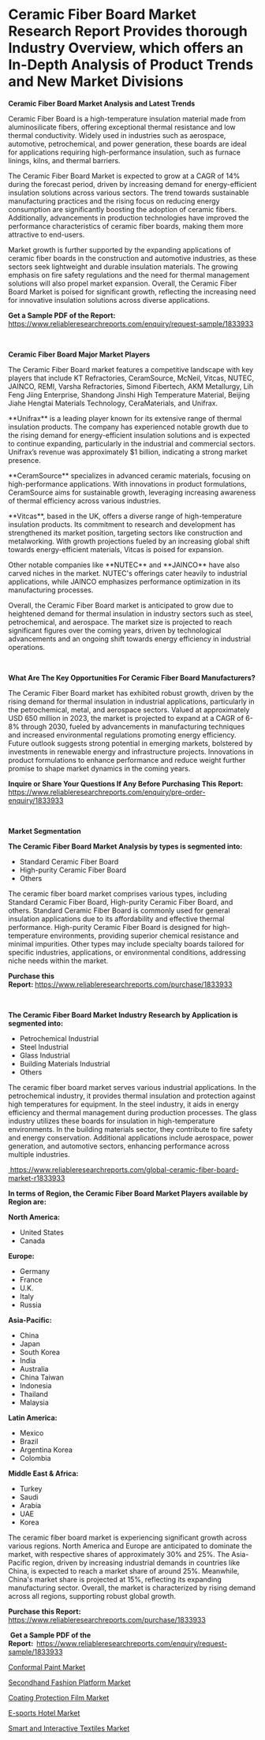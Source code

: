 <p><h1>Ceramic Fiber Board Market Research Report Provides thorough Industry Overview, which offers an In-Depth Analysis of Product Trends and New Market Divisions</h1></p><p><strong>Ceramic Fiber Board Market Analysis and Latest Trends</strong></p>
<p><p>Ceramic Fiber Board is a high-temperature insulation material made from aluminosilicate fibers, offering exceptional thermal resistance and low thermal conductivity. Widely used in industries such as aerospace, automotive, petrochemical, and power generation, these boards are ideal for applications requiring high-performance insulation, such as furnace linings, kilns, and thermal barriers.</p><p>The Ceramic Fiber Board Market is expected to grow at a CAGR of 14% during the forecast period, driven by increasing demand for energy-efficient insulation solutions across various sectors. The trend towards sustainable manufacturing practices and the rising focus on reducing energy consumption are significantly boosting the adoption of ceramic fibers. Additionally, advancements in production technologies have improved the performance characteristics of ceramic fiber boards, making them more attractive to end-users.</p><p>Market growth is further supported by the expanding applications of ceramic fiber boards in the construction and automotive industries, as these sectors seek lightweight and durable insulation materials. The growing emphasis on fire safety regulations and the need for thermal management solutions will also propel market expansion. Overall, the Ceramic Fiber Board Market is poised for significant growth, reflecting the increasing need for innovative insulation solutions across diverse applications.</p></p>
<p><strong>Get a Sample PDF of the Report:&nbsp;</strong> <a href="https://www.reliableresearchreports.com/enquiry/request-sample/1833933?utm_campaign=28&utm_medium=2&utm_source=Github&utm_content=ia&utm_term=06012025&utm_id=ceramic-fiber-board">https://www.reliableresearchreports.com/enquiry/request-sample/1833933</a></p>
<p>&nbsp;</p>
<p><strong>Ceramic Fiber Board Major Market Players</strong></p>
<p><p>The Ceramic Fiber Board market features a competitive landscape with key players that include KT Refractories, CeramSource, McNeil, Vitcas, NUTEC, JAINCO, REMI, Varsha Refractories, Simond Fibertech, AKM Metallurgy, Lih Feng Jiing Enterprise, Shandong Jinshi High Temperature Material, Beijing Jiahe Hengtai Materials Technology, CeraMaterials, and Unifrax.</p><p>**Unifrax** is a leading player known for its extensive range of thermal insulation products. The company has experienced notable growth due to the rising demand for energy-efficient insulation solutions and is expected to continue expanding, particularly in the industrial and commercial sectors. Unifrax’s revenue was approximately $1 billion, indicating a strong market presence.</p><p>**CeramSource** specializes in advanced ceramic materials, focusing on high-performance applications. With innovations in product formulations, CeramSource aims for sustainable growth, leveraging increasing awareness of thermal efficiency across various industries.</p><p>**Vitcas**, based in the UK, offers a diverse range of high-temperature insulation products. Its commitment to research and development has strengthened its market position, targeting sectors like construction and metalworking. With growth projections fueled by an increasing global shift towards energy-efficient materials, Vitcas is poised for expansion.</p><p>Other notable companies like **NUTEC** and **JAINCO** have also carved niches in the market. NUTEC's offerings cater heavily to industrial applications, while JAINCO emphasizes performance optimization in its manufacturing processes.</p><p>Overall, the Ceramic Fiber Board market is anticipated to grow due to heightened demand for thermal insulation in industry sectors such as steel, petrochemical, and aerospace. The market size is projected to reach significant figures over the coming years, driven by technological advancements and an ongoing shift towards energy efficiency in industrial operations.</p></p>
<p>&nbsp;</p>
<p><strong>What Are The Key Opportunities For Ceramic Fiber Board Manufacturers?</strong></p>
<p><p>The Ceramic Fiber Board market has exhibited robust growth, driven by the rising demand for thermal insulation in industrial applications, particularly in the petrochemical, metal, and aerospace sectors. Valued at approximately USD 650 million in 2023, the market is projected to expand at a CAGR of 6-8% through 2030, fueled by advancements in manufacturing techniques and increased environmental regulations promoting energy efficiency. Future outlook suggests strong potential in emerging markets, bolstered by investments in renewable energy and infrastructure projects. Innovations in product formulations to enhance performance and reduce weight further promise to shape market dynamics in the coming years.</p></p>
<p><strong>Inquire or Share Your Questions If Any Before Purchasing This Report:</strong> <a href="https://www.reliableresearchreports.com/enquiry/pre-order-enquiry/1833933?utm_campaign=28&utm_medium=2&utm_source=Github&utm_content=ia&utm_term=06012025&utm_id=ceramic-fiber-board">https://www.reliableresearchreports.com/enquiry/pre-order-enquiry/1833933</a></p>
<p>&nbsp;</p>
<p><strong>Market Segmentation</strong></p>
<p><strong>The Ceramic Fiber Board Market Analysis by types is segmented into:</strong></p>
<p><ul><li>Standard Ceramic Fiber Board</li><li>High-purity Ceramic Fiber Board</li><li>Others</li></ul></p>
<p><p>The ceramic fiber board market comprises various types, including Standard Ceramic Fiber Board, High-purity Ceramic Fiber Board, and others. Standard Ceramic Fiber Board is commonly used for general insulation applications due to its affordability and effective thermal performance. High-purity Ceramic Fiber Board is designed for high-temperature environments, providing superior chemical resistance and minimal impurities. Other types may include specialty boards tailored for specific industries, applications, or environmental conditions, addressing niche needs within the market.</p></p>
<p><strong>Purchase this Report:&nbsp;</strong><a href="https://www.reliableresearchreports.com/purchase/1833933?utm_campaign=28&utm_medium=2&utm_source=Github&utm_content=ia&utm_term=06012025&utm_id=ceramic-fiber-board">https://www.reliableresearchreports.com/purchase/1833933</a></p>
<p>&nbsp;</p>
<p><strong>The Ceramic Fiber Board Market Industry Research by Application is segmented into:</strong></p>
<p><ul><li>Petrochemical Industrial</li><li>Steel Industrial</li><li>Glass Industrial</li><li>Building Materials Industrial</li><li>Others</li></ul></p>
<p><p>The ceramic fiber board market serves various industrial applications. In the petrochemical industry, it provides thermal insulation and protection against high temperatures for equipment. In the steel industry, it aids in energy efficiency and thermal management during production processes. The glass industry utilizes these boards for insulation in high-temperature environments. In the building materials sector, they contribute to fire safety and energy conservation. Additional applications include aerospace, power generation, and automotive sectors, enhancing performance across multiple industries.</p></p>
<p><a href="https://www.reliableresearchreports.com/global-ceramic-fiber-board-market-r1833933?utm_campaign=28&utm_medium=2&utm_source=Github&utm_content=ia&utm_term=06012025&utm_id=ceramic-fiber-board">&nbsp;https://www.reliableresearchreports.com/global-ceramic-fiber-board-market-r1833933</a></p>
<p><strong>In terms of Region, the Ceramic Fiber Board Market Players available by Region are:</strong></p>
<p>
    <p> <strong> North America: </strong>
        <ul>
            <li>United States</li>
            <li>Canada</li>
        </ul>
        </p> 
    <p> <strong> Europe: </strong>
        <ul>
            <li>Germany</li>
            <li>France</li>
            <li>U.K.</li>
            <li>Italy</li>
            <li>Russia</li>
        </ul>
        </p> 
    <p> <strong> Asia-Pacific: </strong>
        <ul>
            <li>China</li>
            <li>Japan</li>
            <li>South Korea</li>
            <li>India</li>
            <li>Australia</li>
            <li>China Taiwan</li>
            <li>Indonesia</li>
            <li>Thailand</li>
            <li>Malaysia</li>
        </ul>
        </p> 
    <p> <strong> Latin America: </strong>
        <ul>
            <li>Mexico</li>
            <li>Brazil</li>
            <li>Argentina Korea</li>
            <li>Colombia</li>
        </ul>
        </p> 
    <p> <strong> Middle East & Africa: </strong>
        <ul>
            <li>Turkey</li>
            <li>Saudi</li>
            <li>Arabia</li>
            <li>UAE</li>
            <li>Korea</li>
        </ul>
    </p>
    </p>
<p><p>The ceramic fiber board market is experiencing significant growth across various regions. North America and Europe are anticipated to dominate the market, with respective shares of approximately 30% and 25%. The Asia-Pacific region, driven by increasing industrial demands in countries like China, is expected to reach a market share of around 25%. Meanwhile, China's market share is projected at 15%, reflecting its expanding manufacturing sector. Overall, the market is characterized by rising demand across all regions, supporting robust global growth.</p></p>
<p><strong>Purchase this Report: </strong><a href="https://www.reliableresearchreports.com/purchase/1833933?utm_campaign=28&utm_medium=2&utm_source=Github&utm_content=ia&utm_term=06012025&utm_id=ceramic-fiber-board">https://www.reliableresearchreports.com/purchase/1833933</a></p>
<p>&nbsp;<strong>Get a Sample PDF of the Report:&nbsp;&nbsp;</strong><a href="https://www.reliableresearchreports.com/enquiry/request-sample/1833933?utm_campaign=28&utm_medium=2&utm_source=Github&utm_content=ia&utm_term=06012025&utm_id=ceramic-fiber-board">https://www.reliableresearchreports.com/enquiry/request-sample/1833933</a></p>
<p><strong></strong></p>
<p><p><a href="https://www.linkedin.com/pulse/estimating-size-growth-potential-conformal-paint-market-segmentation-lkekc?utm_campaign=28&utm_medium=2&utm_source=Github&utm_content=ia&utm_term=06012025&utm_id=ceramic-fiber-board">Conformal Paint Market</a></p><p><a href="https://github.com/delindacallegari68/Market-Research-Report-List-1/blob/main/secondhand-fashion-platform-market.md?utm_campaign=28&utm_medium=2&utm_source=Github&utm_content=ia&utm_term=06012025&utm_id=ceramic-fiber-board">Secondhand Fashion Platform Market</a></p><p><a href="https://www.linkedin.com/pulse/revenue-insights-coating-protection-film-market-83-cagr-from-hblcf?utm_campaign=28&utm_medium=2&utm_source=Github&utm_content=ia&utm_term=06012025&utm_id=ceramic-fiber-board">Coating Protection Film Market</a></p><p><a href="https://github.com/santosh758595/Market-Research-Report-List-6/blob/main/e-sports-hotel-market.md?utm_campaign=28&utm_medium=2&utm_source=Github&utm_content=ia&utm_term=06012025&utm_id=ceramic-fiber-board">E-sports Hotel Market</a></p><p><a href="https://www.linkedin.com/pulse/research-report-value-market-segmentation-share-analysis-cjuec?utm_campaign=28&utm_medium=2&utm_source=Github&utm_content=ia&utm_term=06012025&utm_id=ceramic-fiber-board">Smart and Interactive Textiles Market</a></p></p>